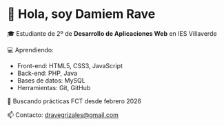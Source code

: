 # 👋 Hola, soy Damiem Rave

🎓 Estudiante de 2º de **Desarrollo de Aplicaciones Web** en IES Villaverde

💻 Aprendiendo:
- Front-end: HTML5, CSS3, JavaScript
- Back-end: PHP, Java
- Bases de datos: MySQL
- Herramientas: Git, GitHub

🎯 Buscando prácticas FCT desde febrero 2026

📫 Contacto: dravegrizales@gmail.com
